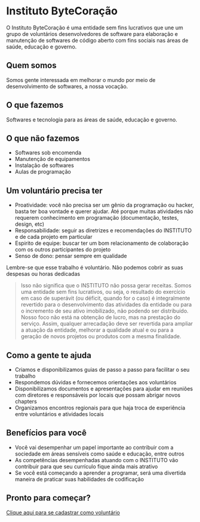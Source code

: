 # Instituto ByteCoração

O Instituto ByteCoração é uma entidade sem fins lucrativos que une um grupo de voluntários desenvolvedores de software para elaboração e manutenção de softwares de código aberto com fins sociais nas áreas de saúde, educação e governo.

## Quem somos

Somos gente interessada em melhorar o mundo por meio de desenvolvimento de softwares, a nossa vocação.

## O que fazemos

Softwares e tecnologia para as áreas de saúde, educação e governo.

## O que não fazemos

- Softwares sob encomenda
- Manutenção de equipamentos
- Instalação de softwares
- Aulas de programação


## Um voluntário precisa ter

- Proatividade: você não precisa ser um gênio da programação ou hacker, basta ter boa vontade e querer ajudar. Até porque muitas atividades não requerem conhecimento em programação (documentação, testes, design, etc)
- Responsabilidade: seguir as diretrizes e recomendações do INSTITUTO e de cada projeto em particular
- Espirito de equipe: buscar ter um bom relacionamento de colaboração com os outros participantes do projeto
- Senso de dono: pensar sempre em qualidade

Lembre-se que esse trabalho é voluntário. Não podemos cobrir as suas despesas ou horas dedicadas

> Isso não significa que o INSTITUTO não possa gerar receitas. Somos uma entidade sem fins lucrativos, ou seja, o resultado do exercício em caso de superávit (ou déficit, quando for o caso) é integralmente revertido para o desenvolvimento das atividades da entidade ou para o incremento de seu ativo imobilizado, não podendo ser distribuído. Nosso foco não está na obtenção de lucro, mas na prestação do serviço. Assim, qualquer arrecadação deve ser revertida para ampliar a atuação da entidade, melhorar a qualidade atual e ou para a geração de novos projetos ou produtos com a mesma finalidade.

## Como a gente te ajuda

- Criamos e disponibilizamos guias de passo a passo para facilitar o seu trabalho
- Respondemos dúvidas e fornecemos orientações aos voluntários
- Disponibilizamos documentos e apresentações para ajudar em reuniões com diretores e responsáveis por locais que possam abrigar novos chapters
- Organizamos encontros regionais para que haja troca de experiência entre voluntários e atividades locais


## Benefícios para você

- Você vai desempenhar um papel importante ao contribuir com a sociedade em áreas sensíveis como saúde e educação, entre outros
- As competências desempenhadas atuando com o INSTITUTO vão contribuir para que seu currículo fique ainda mais atrativo
- Se você está começando a aprender a programar, será uma divertida maneira de praticar suas habilidades de codificação

## Pronto para começar?

[Clique aqui para se cadastrar como voluntário](mailto:jackson.s.teixeira@gmail.com)
